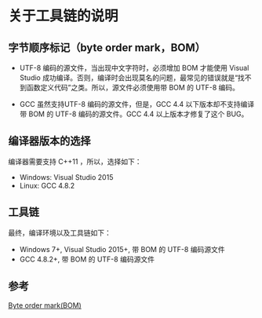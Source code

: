 # 关于工具链的说明

## 字节顺序标记（byte order mark，BOM）
* UTF-8 编码的源文件，当出现中文字符时，必须增加 BOM 才能使用 Visual Studio 成功编译。否则，编译时会出现莫名的问题，最常见的错误就是“找不到函数定义代码”之类。所以，源文件必须使用带 BOM 的 UTF-8 编码。

* GCC 虽然支持UTF-8 编码的源文件，但是，GCC 4.4 以下版本却不支持编译带 BOM 的 UTF-8 编码的源文件。GCC 4.4 以上版本才修复了这个 BUG。

## 编译器版本的选择
编译器需要支持 C++11 ，所以，选择如下：
* Windows: Visual Studio 2015
* Linux: GCC 4.8.2

## 工具链
最终，编译环境以及工具链如下：
* Windows 7+, Visual Studio 2015+, 带 BOM 的 UTF-8 编码源文件
* GCC 4.8.2+, 带 BOM 的 UTF-8 编码源文件

## 参考
[Byte order mark(BOM) ](https://en.wikipedia.org/wiki/Byte_order_mark)
